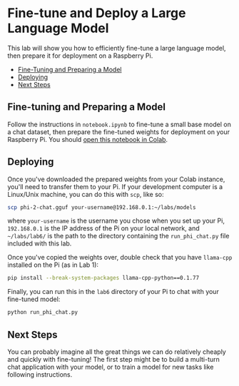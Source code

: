 # Fine-tune and Deploy a Large Language Model

This lab will show you how to efficiently fine-tune a large language model, 
then prepare it for deployment on a Raspberry Pi.

- [Fine-Tuning and Preparing a Model](#fine-tuning-and-preparing-a-model)
- [Deploying](#deploying)
- [Next Steps](#next-steps)

## Fine-tuning and Preparing a Model

Follow the instructions in `notebook.ipynb` to fine-tune a small base model on
a chat dataset, then prepare the fine-tuned weights for deployment on your 
Raspberry Pi. You should [open this notebook in Colab](https://colab.research.google.com/github/ee292d/labs/blob/main/lab6/notebook.ipynb).

## Deploying

Once you've downloaded the prepared weights from your Colab instance, you'll
need to transfer them to your Pi. If your development computer is a Linux/Unix
machine, you can do this with `scp`, like so:

``` bash
scp phi-2-chat.gguf your-username@192.168.0.1:~/labs/models
```

where `your-username` is the username you chose when you set up your Pi,
`192.168.0.1` is the IP address of the Pi on your local network, and 
`~/labs/lab6/` is the path to the directory containing the `run_phi_chat.py`
file included with this lab.

Once you've copied the weights over, double check that you have `llama-cpp` 
installed on the Pi (as in Lab 1):

``` bash
pip install --break-system-packages llama-cpp-python==0.1.77
```

Finally, you can run this in the `lab6` directory of your Pi to chat with your
fine-tuned model:

``` bash
python run_phi_chat.py
```

## Next Steps

You can probably imagine all the great things we can do relatively cheaply and
quickly with fine-tuning! The first step might be to build a multi-turn chat 
application with your model, or to train a model for new tasks like following 
instructions.